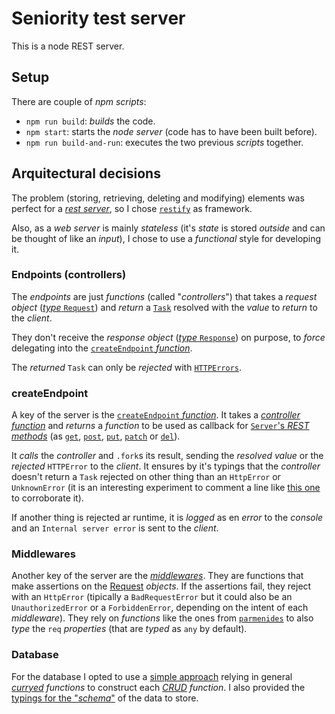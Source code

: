 # Seniority test server

This is a node REST server.

## Setup

There are couple of _npm scripts_:

* `npm run build`: _builds_ the code.
* `npm start`: starts the _node server_ (code has to have been built before).
* `npm run build-and-run`: executes the two previous _scripts_ together.

## Arquitectural decisions

The problem (storing, retrieving, deleting and modifying) elements was perfect for a [_rest server_](https://en.wikipedia.org/wiki/Representational_state_transfer), so I chose [`restify`](http://restify.com/) as framework.

Also, as a _web server_ is mainly _stateless_ (it's _state_ is stored _outside_ and can be thought of like an _input_), I chose to use a _functional_ style for developing it.

### Endpoints (controllers)

The _endpoints_ are just _functions_ (called "_controllers_") that takes a _request object_ ([_type_ `Request`](http://restify.com/docs/request-api/)) and _return_ a [`Task`](https://github.com/ts-task/task) resolved with the _value_ to _return_ to the _client_.

They don't receive the _response object_ ([_type_ `Response`](http://restify.com/docs/response-api/)) on purpose, to _force_ delegating into the [`createEndpoint` _function_](#createendpoint).

The _returned_ `Task` can only be _rejected_ with [`HTTPErrors`](https://github.com/dggluz/seniority-test/blob/master/server/src/http-errors.ts).

### createEndpoint

A key of the server is the [`createEndpoint` _function_](https://github.com/dggluz/seniority-test/blob/master/server/src/server-utils/create-endpoint.ts). It takes a [_controller function_](#endpoints-controllers) and _returns_ a _function_ to be used as callback for [`Server`'s _REST methods_](http://restify.com/docs/server-api/) (as [`get`](http://restify.com/docs/server-api/#get), [`post`](http://restify.com/docs/server-api/#post), [`put`](http://restify.com/docs/server-api/#put), [`patch`](http://restify.com/docs/server-api/#patch) or [`del`](http://restify.com/docs/server-api/#del)).

It _calls_ the _controller_ and `.fork`s its result, sending the _resolved value_ or the _rejected_ `HTTPError` to the _client_. It ensures by it's typings that the _controller_ doesn't return a `Task` rejected on other thing than an `HttpError` or `UnknownError` (it is an interesting experiment to comment a line like [this one](https://github.com/dggluz/seniority-test/blob/master/server/src/controllers/get-items.controller.ts#L17) to corroborate it).

If another thing is rejected ar runtime, it is _logged_ as en _error_ to the _console_ and an `Internal server error` is sent to the _client_.

### Middlewares

Another key of the server are the [_middlewares_](https://github.com/dggluz/seniority-test/tree/master/server/src/middlewares). They are functions that make assertions on the [Request](http://restify.com/docs/request-api/) _objects_. If the assertions fail, they reject with an `HttpError` (tipically a `BadRequestError` but it could also be an `UnauthorizedError` or a `ForbiddenError`, depending on the intent of each _middleware_). They rely on _functions_ like the ones from [`parmenides`](https://github.com/dggluz/parmenides) to also _type_ the `req` _properties_ (that are _typed_ as `any` by default).

### Database

For the database I opted to use a [simple approach](https://github.com/dggluz/seniority-test/tree/master/server/src/db) relying in general _[curryed](https://en.wikipedia.org/wiki/Currying) functions_ to construct each [_CRUD_](https://en.wikipedia.org/wiki/Create,_read,_update_and_delete) _function_. I also provided the [typings for the "_schema_"](https://github.com/dggluz/seniority-test/blob/master/server/src/db/schemas/item.schema.d.ts) of the data to store.

